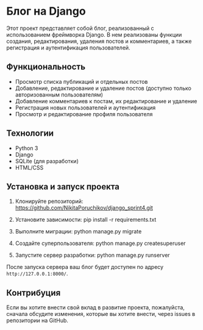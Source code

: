 # Блог на Django

Этот проект представляет собой блог, реализованный с использованием фреймворка Django. В нем реализованы функции создания, редактирования, удаления постов и комментариев, а также регистрация и аутентификация пользователей.

## Функциональность

- Просмотр списка публикаций и отдельных постов
- Добавление, редактирование и удаление постов (доступно только авторизованным пользователям)
- Добавление комментариев к постам, их редактирование и удаление
- Регистрация новых пользователей и аутентификация
- Просмотр и редактирование профиля пользователя

## Технологии

- Python 3
- Django
- SQLite (для разработки)
- HTML/CSS

## Установка и запуск проекта

1. Клонируйте репозиторий:
https://github.com/NikitaPoruchikov/django_sprint4.git

2. Установите зависимости:
pip install -r requirements.txt


3. Выполните миграции:
python manage.py migrate

4. Создайте суперпользователя:
python manage.py createsuperuser

5. Запустите сервер разработки:
python manage.py runserver

После запуска сервера ваш блог будет доступен по адресу `http://127.0.0.1:8000/`.

## Контрибуция

Если вы хотите внести свой вклад в развитие проекта, пожалуйста, сначала обсудите изменения, которые вы хотите внести, через issues в репозитории на GitHub.

